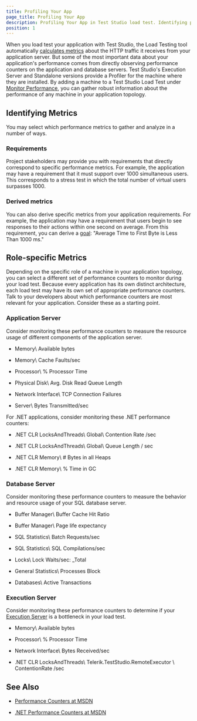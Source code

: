 ```yaml
---
title: Profiling Your App
page_title: Profiling Your App
description: Profiling Your App in Test Studio load test. Identifying performance metrics to gather and analyze. Role-specific Metrics - Application Server (performance counters to measure the resource usage of different components of the application server). Database Server (performance counters to measure the behavior and resource usage of your SQL database server). Execution Server (performance counters to determine if the machine executing the load test is a bottleneck).
position: 1
---
```


When you load test your application with Test Studio, the Load Testing tool automatically <a href="/features/testing-types/load-testing/analyzing-results" target="_blank">calculates metrics</a> about the HTTP traffic it receives from your application server. But some of the most important data about your application's performance comes from directly observing performance counters on the application and database servers. Test Studio's Execution Server and Standalone versions provide a Profiler for the machine where they are installed. By adding a machine to a Test Studio Load Test under <a href="/features/testing-types/load-testing/monitor-perf-metrics" target="_blank">Monitor Performance</a>, you can gather robust information about the performance of any machine in your application topology.

## Identifying Metrics

You may select which performance metrics to gather and analyze in a number of ways.

### Requirements

Project stakeholders may provide you with requirements that directly correspond to specific performance metrics. For example, the application may have a requirement that it must support over 1000 simultaneous users. This corresponds to a stress test in which the total number of virtual users surpasses 1000.

### Derived metrics

You can also derive specific metrics from your application requirements. For example, the application may have a requirement that users begin to see responses to their actions within one second on average. From this requirement, you can derive a <a href="/features/testing-types/load-testing/running-tests" target="_blank">goal</a>: "Average Time to First Byte is Less Than 1000 ms."

## Role-specific Metrics

Depending on the specific role of a machine in your application topology, you can select a different set of performance counters to monitor during your load test. Because every application has its own distinct architecture, each load test may have its own set of appropriate performance counters. Talk to your developers about which performance counters are most relevant for your application. Consider these as a starting point.

### Application Server

Consider monitoring these performance counters to measure the resource usage of different components of the application server.

* Memory\ Available bytes

* Memory\ Cache Faults/sec

* Processor\ % Processor Time

* Physical Disk\ Avg. Disk Read Queue Length

* Network Interface\ TCP Connection Failures

* Server\  Bytes Transmitted/sec

For .NET applications, consider monitoring these .NET performance counters:

* .NET CLR LocksAndThreads\ Global\ Contention Rate /sec

* .NET CLR LocksAndThreads\ Global\ Queue Length / sec

* .NET CLR Memory\ # Bytes in all Heaps

* .NET CLR Memory\ % Time in GC

### Database Server

Consider monitoring these performance counters to measure the behavior and resource usage of your SQL database server.

* Buffer Manager\ Buffer Cache Hit Ratio

* Buffer Manager\ Page life expectancy

* SQL Statistics\ Batch Requests/sec

* SQL Statistics\ SQL Compilations/sec

* Locks\ Lock Waits/sec: _Total

* General Statistics\ Processes Block

* Databases\ Active Transactions

### Execution Server

Consider monitoring these performance counters to determine if your <a href="/features/scheduling-test-runs/create-scheduling-server" target="_blank">Execution Server</a> is a bottleneck in your load test.

* Memory\ Available bytes

* Processor\ % Processor Time

* Network Interface\ Bytes Received/sec

* .NET CLR LocksAndThreads\ Telerik.TestStudio.RemoteExecutor \ ContentionRate /sec

## See Also

* <a href="http://msdn.microsoft.com/en-us/library/windows/desktop/aa373083(v=vs.85).aspx" target="_blank">Performance Counters at MSDN</a>

* <a href="http://msdn.microsoft.com/en-us/library/w8f5kw2e.aspx" target="_blank">.NET Performance Counters at MSDN</a>